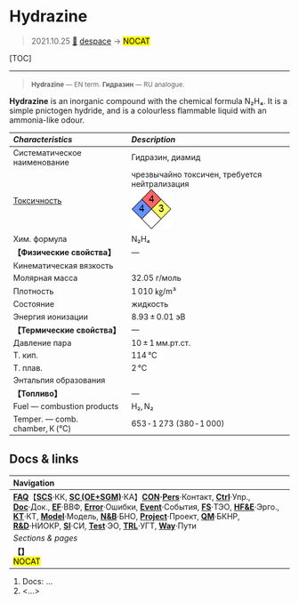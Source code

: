 # Hydrazine
> 2021.10.25 [🚀](../index/index.md) [despace](index.md) → [](.md) <mark>NOCAT</mark>

[TOC]

---

> <small>**Hydrazine** — EN term. **Гидразин** — RU analogue.</small>

**Hydrazine** is an inorganic compound with the chemical formula N₂H₄. It is a simple pnictogen hydride, and is a colourless flammable liquid with an ammonia-like odour.

|*Characteristics*|*Description*|
|:--|:--|
|Систематическое наименование|Гидразин, диамид|
|[Токсичность](nfpa_704.md)|чрезвычайно токсичен, требуется нейтрализация<br> ![](f/fuel/hydrazine_nfpa_704.png)|
|Хим. формула|N₂H₄|
|**【Физические свойства】**|—|
|Кинематическая вязкость| |
|Молярная масса|32.05 г/моль|
|Плотность|1 010 ㎏/m³|
|Состояние|жидкость|
|Энергия ионизации|8.93 ± 0.01 эВ|
|**【Термические свойства】**|—|
|Давление пара|10 ± 1 мм.рт.ст.|
|Т. кип.|114 ℃|
|Т. плав.|2 ℃|
|Энтальпия образования| |
|**【Топливо】**|—|
|Fuel — combustion products|H₂, N₂|
|Temper. — comb. chamber, К (℃)|653 ‑ 1 273 (380 ‑ 1 000)|



## Docs & links
|Navigation|
|:--|
|**[FAQ](faq.md)**【**[SCS](scs.md)**·КК, **[SC (OE+SGM)](sc.md)**·КА】**[CON](contact.md)·[Pers](person.md)**·Контакт, **[Ctrl](control.md)**·Упр., **[Doc](doc.md)**·Док., **[EF](ef.md)**·ВВФ, **[Error](error.md)**·Ошибки, **[Event](event.md)**·События, **[FS](fs.md)**·ТЭО, **[HF&E](hfe.md)**·Эрго., **[KT](kt.md)**·КТ, **[Model](model.md)**·Модель, **[N&B](nnb.md)**·БНО, **[Project](project.md)**·Проект, **[QM](qm.md)**·БКНР, **[R&D](rnd.md)**·НИОКР, **[SI](si.md)**·СИ, **[Test](test.md)**·ЭО, **[TRL](trl.md)**·УГТ, **[Way](way.md)**·Пути|
|*Sections & pages*|
|**【[](.md)】**<br> <mark>NOCAT</mark>|

   1. Docs: …
   1. <…>
